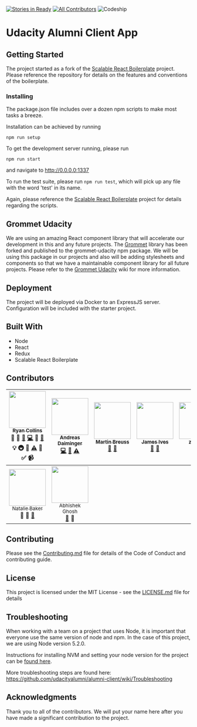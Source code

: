 [![Stories in Ready](https://badge.waffle.io/udacityalumni/alumni-client.png?label=ready&title=Ready)](https://waffle.io/udacityalumni/alumni-client)
[![All Contributors](https://img.shields.io/badge/all_contributors-9-orange.svg?style=flat-square)](#contributors)
![Codeship](https://codeship.com/projects/8f070050-6a46-0134-81cc-160a138cf024/status?branch=master)

# Udacity Alumni Client App

## Getting Started
The project started as a fork of the [Scalable React Boilerplate](https://github.com/RyanCCollins/scalable-react-boilerplate) project.  Please reference the repository for details on the features and conventions of the boilerplate.

### Installing
The package.json file includes over a dozen npm scripts to make most tasks a breeze.

Installation can be achieved by running
```
npm run setup
```

To get the development server running, please run
```
npm run start
```

and navigate to http://0.0.0.0:1337

To run the test suite, please run `npm run test`, which will pick up any file with the word 'test' in its name.

Again, please reference the [Scalable React Boilerplate](https://github.com/RyanCCollins/scalable-react-boilerplate) project for details regarding the scripts.

## Grommet Udacity
We are using an amazing React component library that will accelerate our development in this and any future projects.  The [Grommet](http://grommet.io) library has been forked and published to the grommet-udacity npm package.  We will be using this package in our projects and also will be adding stylesheets and components so that we have a maintainable component library for all future projects.  Please refer to the [Grommet Udacity](https://github.com/udacityalumni/alumni-client/wiki/Grommet-Udacity) wiki for more information.

## Deployment
The project will be deployed via Docker to an ExpressJS server.  Configuration will be included with the starter project.

## Built With
- Node
- React
- Redux
- Scalable React Boilerplate

## Contributors

<!-- ALL-CONTRIBUTORS-LIST:START - Do not remove or modify this section -->
| [<img src="https://avatars.githubusercontent.com/u/13810084?v=3" width="100px;"/><br /><sub>Ryan Collins</sub>](http://www.ryancollins.io)<br />💁 📝 [🐛](https://github.com/udacityalumni/alumni-client/issues?q=author%3ARyanCCollins) [💻](https://github.com/udacityalumni/alumni-client/commits?author=RyanCCollins) 🎨 [📖](https://github.com/udacityalumni/alumni-client/commits?author=RyanCCollins) 💡 🚇 👀 [⚠️](https://github.com/udacityalumni/alumni-client/commits?author=RyanCCollins) 🔧 ✅ 📹 | [<img src="https://avatars.githubusercontent.com/u/13679375?v=3" width="100px;"/><br /><sub>Andreas Daiminger</sub>](https://github.com/adai183)<br />[💻](https://github.com/udacityalumni/alumni-client/commits?author=adai183) [📖](https://github.com/udacityalumni/alumni-client/commits?author=adai183) [⚠️](https://github.com/udacityalumni/alumni-client/commits?author=adai183) | [<img src="https://avatars.githubusercontent.com/u/12371494?v=3" width="100px;"/><br /><sub>Martin Breuss</sub>](https://github.com/martin-martin)<br />[🐛](https://github.com/udacityalumni/alumni-client/issues?q=author%3Amartin-martin) [📖](https://github.com/udacityalumni/alumni-client/commits?author=martin-martin) | [<img src="https://avatars.githubusercontent.com/u/10888441?v=3" width="100px;"/><br /><sub>James Ives</sub>](http://jamesiv.es)<br />[🐛](https://github.com/udacityalumni/alumni-client/issues?q=author%3AJamesIves) [📖](https://github.com/udacityalumni/alumni-client/commits?author=JamesIves) | [<img src="https://avatars.githubusercontent.com/u/10746052?v=3" width="100px;"/><br /><sub>zhangs</sub>](https://github.com/zhangtreefish)<br />💁 [📖](https://github.com/udacityalumni/alumni-client/commits?author=zhangtreefish) | [<img src="https://avatars.githubusercontent.com/u/5884696?v=3" width="100px;"/><br /><sub>Jacob Bryan</sub>](http://jakebryan.me)<br />💁 [🐛](https://github.com/udacityalumni/alumni-client/issues?q=author%3Abryanj4) [📖](https://github.com/udacityalumni/alumni-client/commits?author=bryanj4) | [<img src="https://avatars.githubusercontent.com/u/9114274?v=3" width="100px;"/><br /><sub>Akshay Dahiya</sub>](http://typingeek.com)<br />💁 |
| :---: | :---: | :---: | :---: | :---: | :---: | :---: |
| [<img src="https://avatars.githubusercontent.com/u/18745343?v=3" width="100px;"/><br /><sub>Natalie Baker</sub>](http://baker-natalie.github.io)<br />💁 🎨 [📖](https://github.com/udacityalumni/alumni-client/commits?author=baker-natalie) | [<img src="https://avatars.githubusercontent.com/u/19292575?v=3" width="100px;"/><br /><sub>Abhishek Ghosh</sub>](https://in.linkedin.com/in/abhishek-ghosh-31280617)<br />[📖](https://github.com/udacityalumni/alumni-client/commits?author=ghoshabhi) 📢 |
<!-- ALL-CONTRIBUTORS-LIST:END -->

## Contributing
Please see the [Contributing.md](https://github.com/udacityalumni/alumni-client/blob/master/CONTRIBUTING.md) file for details of the Code of Conduct and contributing guide.

## License

This project is licensed under the MIT License - see the [LICENSE.md](LICENSE.md) file for details

## Troubleshooting
When working with a team on a project that uses Node, it is important that everyone use the same version of node and npm.
In the case of this project, we are using Node version 5.2.0.

Instructions for installing NVM and setting your node version for the project can be [found here](https://gist.github.com/RyanCCollins/1a5686ff9dd51b72eb2d4dc70aa6c1f4).

More troubleshooting steps are found here: https://github.com/udacityalumni/alumni-client/wiki/Troubleshooting

## Acknowledgments
Thank you to all of the contributors.  We will put your name here after you have made a significant contribution to the project.

